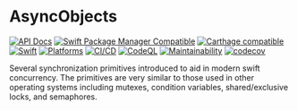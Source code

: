 # AsyncObjects

[![API Docs](http://img.shields.io/badge/Read_the-docs-2196f3.svg)](https://swiftylab.github.io/AsyncObjects/documentation/asyncobjects/)
[![Swift Package Manager Compatible](https://img.shields.io/github/v/tag/SwiftyLab/AsyncObjects?label=SPM&color=orange)](https://badge.fury.io/gh/SwiftyLab%2FAsyncObjects)
[![Carthage compatible](https://img.shields.io/badge/Carthage-compatible-4BC51D.svg)](https://github.com/Carthage/Carthage)
[![Swift](https://img.shields.io/badge/Swift-5.5+-orange)](https://img.shields.io/badge/Swift-5-DE5D43)
[![Platforms](https://img.shields.io/badge/Platforms-all-sucess)](https://img.shields.io/badge/Platforms-all-sucess)
[![CI/CD](https://github.com/SwiftyLab/AsyncObjects/actions/workflows/main.yml/badge.svg?event=push)](https://github.com/SwiftyLab/AsyncObjects/actions/workflows/main.yml)
[![CodeQL](https://github.com/SwiftyLab/AsyncObjects/actions/workflows/codeql-analysis.yml/badge.svg?event=schedule)](https://github.com/SwiftyLab/AsyncObjects/actions/workflows/codeql-analysis.yml)
[![Maintainability](https://api.codeclimate.com/v1/badges/37183c809818826c1bcf/maintainability)](https://codeclimate.com/github/SwiftyLab/AsyncObjects/maintainability)
[![codecov](https://codecov.io/gh/SwiftyLab/AsyncObjects/branch/main/graph/badge.svg?token=jKxMv5oFeA)](https://codecov.io/gh/SwiftyLab/AsyncObjects)
<!-- [![CocoaPods Compatible](https://img.shields.io/cocoapods/v/AsyncObjects.svg?label=CocoaPods&color=C90005)](https://badge.fury.io/co/AsyncObjects) -->

Several synchronization primitives introduced to aid in modern swift concurrency. The primitives are very similar to those used in other operating systems including mutexes, condition variables, shared/exclusive locks, and semaphores.
